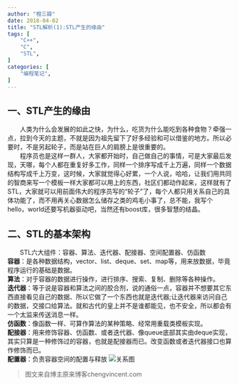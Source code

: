 ```yaml
---
author: "橙三瓣"
date: 2018-04-02
title: "STL解析(1):STL产生的缘由"
tags: [
    "C++",
    "C",
    "STL",
]
categories: [
    "编程笔记",
]
---
```

## 一、STL产生的缘由
  人类为什么会发展的如此之快，为什么，吃货为什么能吃到各种食物？牵强一点，拉到今天的主题，不就是因为祖先留下了好多经验和可以借鉴的地方。所以必要时，不是另起轮子，而是站在巨人的肩膀上是很重要的。  
  程序员也是这样一群人，大家都开始时，自己做自己的事情，可是大家最后发现，天哪，每个人都在重复好多工作，同样一个排序写成千上万遍，同样一个数据结构写成千上万变，这时候，大家就觉得心好累，一个人说，哈哈，让我们用共同的智商来写一个模板一样大家都可以用上的东西，社区们都动作起来，这样就有了STL，大家就可以用前面伟大的程序员写的“轮子”了，每个人都只用关系自己的具体功能了，而不用再关心数据怎么储存之类的鸡毛小事了，总不能，我写个hello，world还要写机器驱动吧，当然还有boost库，很多智慧的结晶。
## 二、STL的基本架构
  STL六大组件：容器、算法、迭代器、配接器、空间配置器、仿函数  
**容器**：是各种数据结构，vector、list、deque、set、map等，用来放数据，毕竟程序运行的基础是数据。    
**算法**：对于容器的数据进行操作，进行排序、搜索、复制、删除等各种操作。  
**迭代器**：等于说是容器和算法之间的胶合剂，说的通俗一点，容器并不想要其它东西直接看见自己的数据、所以它做了一个东西也就是迭代器;让迭代器来访问自己的数据，交接口给算法。就和古代的皇上并不是谁都能见，也不安全，所以都会有一个太监来传送消息一样。  
**仿函数**：像函数一样、可算作算法的某种策略、经常用重载类模板实现。  
**配接器**：用来修饰容器、仿函数、或者迭代器、像queue底部其实由deque实现，其实只算是一种修饰过的容器，也就是配接器而已。改变函数或者迭代器接口也算作修饰而已。  
**配置器**：负责容器空间的配置与释放
![关系图](https://chengsanban.github.io/image/STL-reason/stl-reason-all.png)
  
> 图文来自博主原来博客chengvincent.com
